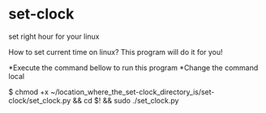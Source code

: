 # set-clock
set right hour for your linux

How to set current time on linux?
This program will do it for you!

*Execute the command bellow to run this program
*Change the command local

$ chmod +x ~/location_where_the_set-clock_directory_is/set-clock/set_clock.py && cd $! && sudo ./set_clock.py
